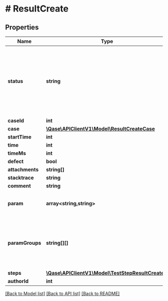 # # ResultCreate

## Properties

Name | Type | Description | Notes
------------ | ------------- | ------------- | -------------
**status** | **string** | Can have the following values &#x60;passed&#x60;, &#x60;failed&#x60;, &#x60;blocked&#x60;, &#x60;skipped&#x60;, &#x60;invalid&#x60; + custom statuses |
**caseId** | **int** |  | [optional]
**case** | [**\Qase\APIClientV1\Model\ResultCreateCase**](ResultCreateCase.md) |  | [optional]
**startTime** | **int** |  | [optional]
**time** | **int** |  | [optional]
**timeMs** | **int** |  | [optional]
**defect** | **bool** |  | [optional]
**attachments** | **string[]** |  | [optional]
**stacktrace** | **string** |  | [optional]
**comment** | **string** |  | [optional]
**param** | **array<string,string>** | A map of parameters (name &#x3D;&gt; value) | [optional]
**paramGroups** | **string[][]** | List parameter groups by name only. Add their values in the &#39;param&#39; field | [optional]
**steps** | [**\Qase\APIClientV1\Model\TestStepResultCreate[]**](TestStepResultCreate.md) |  | [optional]
**authorId** | **int** |  | [optional]

[[Back to Model list]](../../README.md#models) [[Back to API list]](../../README.md#endpoints) [[Back to README]](../../README.md)

